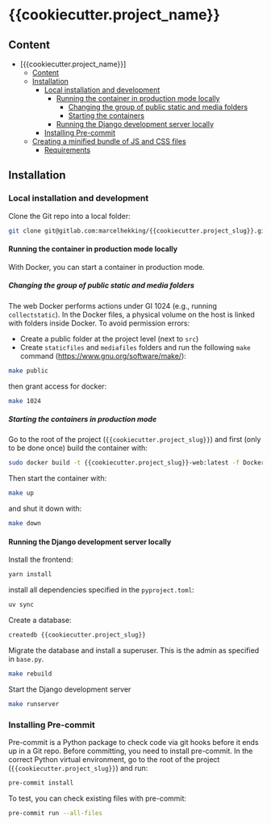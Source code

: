 # {{cookiecutter.project_name}}

## Content

- [{{cookiecutter.project_name}}]
  - [Content](#content)
  - [Installation](#installation)
    - [Local installation and development](#local-installation-and-development)
      - [Running the container in production mode locally](#running-the-container-in-production-mode-locally)
        - [Changing the group of public static and media folders](#changing-the-group-of-public-static-and-media-folders)
        - [Starting the containers](#starting-the-containers)
      - [Running the Django development server locally](#running-the-django-development-server-locally)
    - [Installing Pre-commit](#installing-pre-commit)
  - [Creating a minified bundle of JS and CSS files](#creating-a-minified-bundle-of-js-and-css-files)
    - [Requirements](#requirements)

## Installation

### Local installation and development

Clone the Git repo into a local folder:

```bash
git clone git@gitlab.com:marcelhekking/{{cookiecutter.project_slug}}.git
```

#### Running the container in production mode locally

With Docker, you can start a container in production mode.

##### Changing the group of public static and media folders

The web Docker performs actions under GI 1024 (e.g., running `collectstatic`). In the Docker files, a physical volume on the host is linked with folders inside Docker. To avoid permission errors:

- Create a public folder at the project level (next to `src`)
- Create `staticfiles` and `mediafiles` folders and run the following `make` command (<https://www.gnu.org/software/make/>):

```bash
make public
```

then grant access for docker:

```bash
make 1024
```

##### Starting the containers in production mode

Go to the root of the project (`{{cookiecutter.project_slug}}`) and first (only to be done once) build the container with:

```bash
sudo docker build -t {{cookiecutter.project_slug}}-web:latest -f Dockerfile .
```

Then start the container with:

```bash
make up
```

and shut it down with:

```bash
make down
```

#### Running the Django development server locally

Install the frontend:

```bash
yarn install
```

install all dependencies specified in the `pyproject.toml`:

```bash
uv sync
```

Create a database:

```bash
createdb {{cookiecutter.project_slug}}
```

Migrate the database and install a superuser. This is the admin as specified in `base.py`.

```bash
make rebuild
```

Start the Django development server

```bash
make runserver
```

### Installing Pre-commit

Pre-commit is a Python package to check code via git hooks before it ends up in a Git repo. Before committing, you need to install pre-commit. In the correct Python virtual environment, go to the root of the project (`{{cookiecutter.project_slug}}`) and run:

```bash
pre-commit install
```

To test, you can check existing files with pre-commit:

```bash
pre-commit run --all-files
```
